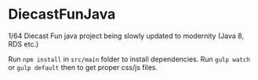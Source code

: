 # DiecastFunJava

1/64 Diecast Fun java project being slowly updated to modernity (Java 8, RDS etc.)

Run `npm install` in `src/main` folder to install dependencies. Run `gulp watch` or `gulp default` then to get proper css/js files.